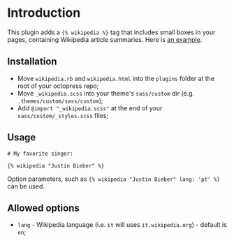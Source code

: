 # Introduction

This plugin adds a `{% wikipedia %}` tag that includes small boxes in your pages, containing Wikipedia article summaries. Here is [an example](http://pferreir.github.com/2012/06/19/medieval-mysteries/).

## Installation

 * Move `wikipedia.rb` and `wikipedia.html` into the `plugins` folder at the root of your octopress repo;
 * Move `_wikipedia.scss` into your theme's `sass/custom` dir (e.g. `.themes/custom/sass/custom`);
 * Add `@import "_wikipedia.scss"` at the end of your `sass/custom/_styles.scss` files;

## Usage

    # My favorite singer:

    {% wikipedia "Justin Bieber" %}

Option parameters, such as `{% wikipedia "Justin Bieber" lang: 'pt' %}` can be used.

## Allowed options

 * `lang` - Wikipedia language (i.e. `it` will uses `it.wikipedia.org`) - default is `en`;
